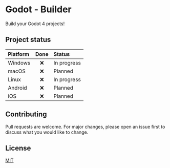 # Godot - Builder

Build your Godot 4 projects!

## Project status

| Platform | Done | Status      |
| :------- | :--: | :---------- |
| Windows  |  ❌  | In progress |
| macOS    |  ❌  | Planned     |
| Linux    |  ❌  | In progress |
| Android  |  ❌  | Planned     |
| iOS      |  ❌  | Planned     |

## Contributing

Pull requests are welcome. For major changes, please open an issue first
to discuss what you would like to change.

## License

[MIT](https://choosealicense.com/licenses/mit/)
